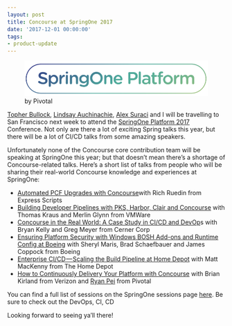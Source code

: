 ```yaml
---
layout: post
title: Concourse at SpringOne 2017
date: '2017-12-01 00:00:00'
tags:
- product-update
---
```


<figure class="kg-card kg-image-card kg-card-hascaption"><img src="assets/images/downloaded_images/Concourse-at-SpringOne-2017/1-JzJoM_Man8MYThde2qy7Zg.png" class="kg-image" alt loading="lazy"><figcaption>by Pivotal</figcaption></figure>

[Topher Bullock](https://medium.com/u/58876cdc2180), [Lindsay Auchinachie](https://medium.com/u/84b937bda3b6), [Alex Suraci](https://medium.com/u/263a63b2f209) and I will be travelling to San Francisco next week to attend the [SpringOne Platform 2017](https://springoneplatform.io/) Conference. Not only are there a lot of exciting Spring talks this year, but there will be a lot of CI/CD talks from some amazing speakers.

Unfortunately none of the Concourse core contribution team will be speaking at SpringOne this year; but that doesn’t mean there’s a shortage of Concourse-related talks. Here’s a short list of talks from people who will be sharing their real-world Concourse knowledge and experiences at SpringOne:

- [Automated PCF Upgrades with Concourse](https://springoneplatform.io/sessions/automated-pcf-upgrades-with-concourse)with Rich Ruedin from Express Scripts
- [Building Developer Pipelines with PKS, Harbor, Clair and Concourse](https://springoneplatform.io/sessions/building-developer-pipelines-with-pks-harbor-clair-and-concourse) with Thomas Kraus and Merlin Glynn from VMWare
- [Concourse in the Real World: A Case Study in CI/CD and DevOp](https://springoneplatform.io/sessions/concourse-in-the-real-world-a-case-study-in-ci-cd-and-devops)s with Bryan Kelly and Greg Meyer from Cerner Corp
- [Ensuring Platform Security with Windows BOSH Add-ons and Runtime Config at Boeing](https://springoneplatform.io/sessions/ensuring-platform-security-with-windows-bosh-add-ons-and-runtime-config-at-boeing) with Sheryl Maris, Brad Schaefbauer and James Coppock from Boeing
- [Enterprise CI/CD — Scaling the Build Pipeline at Home Depot](https://springoneplatform.io/sessions/enterprise-ci-cd-scaling-the-build-pipeline-at-home-depot) with Matt MacKenny from The Home Depot
- [How to Continuously Delivery Your Platform with Concourse](https://springoneplatform.io/sessions/how-to-continuously-deliver-your-platform-with-concourse) with Brian Kirland from Verizon and [Ryan Pei](https://medium.com/u/c6c6db72dbb) from Pivotal

You can find a full list of sessions on the SpringOne sessions page [here](https://springoneplatform.io/sessions). Be sure to check out the DevOps, CI, CD

Looking forward to seeing ya’ll there!

